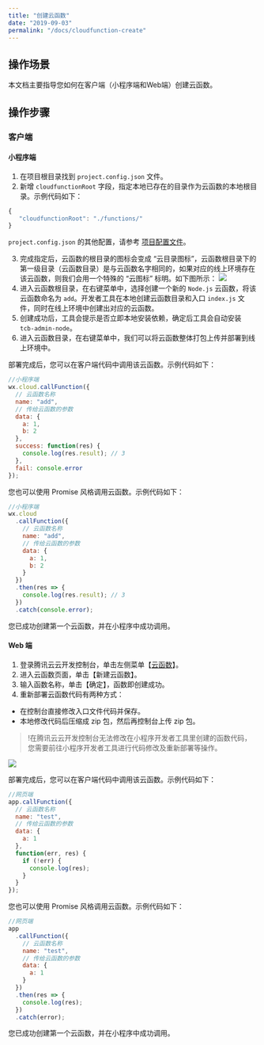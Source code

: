 ```yaml
---
title: "创建云函数"
date: "2019-09-03"
permalink: "/docs/cloudfunction-create"
---
```


## 操作场景

本文档主要指导您如何在客户端（小程序端和Web端）创建云函数。

## 操作步骤
### 客户端
#### 小程序端

1. 在项目根目录找到 `project.config.json` 文件。
2. 新增 `cloudfunctionRoot` 字段，指定本地已存在的目录作为云函数的本地根目录。示例代码如下：

```js
{
   "cloudfunctionRoot": "./functions/"
}
```

`project.config.json` 的其他配置，请参考 [项目配置文件](https://developers.weixin.qq.com/miniprogram/dev/devtools/projectconfig.html?t=18092115)。

3. 完成指定后，云函数的根目录的图标会变成 “云目录图标”，云函数根目录下的第一级目录（云函数目录）是与云函数名字相同的，如果对应的线上环境存在该云函数，则我们会用一个特殊的 “云图标” 标明。如下图所示：
   ![](https://main.qcloudimg.com/raw/86ec7ca2fd42999bb61584b8a7af5bf9.png)
4. 进入云函数根目录，在右键菜单中，选择创建一个新的 `Node.js` 云函数，将该云函数命名为 `add`。开发者工具在本地创建云函数目录和入口 `index.js` 文件，同时在线上环境中创建出对应的云函数。
5. 创建成功后，工具会提示是否立即本地安装依赖，确定后工具会自动安装 `tcb-admin-node`。
6. 进入云函数目录，在右键菜单中，我们可以将云函数整体打包上传并部署到线上环境中。

部署完成后，您可以在客户端代码中调用该云函数。示例代码如下：

```js
//小程序端
wx.cloud.callFunction({
  // 云函数名称
  name: "add",
  // 传给云函数的参数
  data: {
    a: 1,
    b: 2
  },
  success: function(res) {
    console.log(res.result); // 3
  },
  fail: console.error
});
```

您也可以使用 Promise 风格调用云函数。示例代码如下：

```js
//小程序端
wx.cloud
  .callFunction({
    // 云函数名称
    name: "add",
    // 传给云函数的参数
    data: {
      a: 1,
      b: 2
    }
  })
  .then(res => {
    console.log(res.result); // 3
  })
  .catch(console.error);
```

您已成功创建第一个云函数，并在小程序中成功调用。

#### Web 端

1. 登录腾讯云云开发控制台，单击左侧菜单【[云函数](https://console.cloud.tencent.com/tcb/scf)】。
2. 进入云函数页面，单击【新建云函数】。
3. 输入函数名称，单击【确定】，函数即创建成功。
4. 重新部署云函数代码有两种方式：

- 在控制台直接修改入口文件代码并保存。
- 本地修改代码后压缩成 zip 包，然后再控制台上传 zip 包。

> !在腾讯云云开发控制台无法修改在小程序开发者工具里创建的函数代码，您需要前往小程序开发者工具进行代码修改及重新部署等操作。

![](https://main.qcloudimg.com/raw/5a0f376ee128302837c68c09d7d05943.png)

部署完成后，您可以在客户端代码中调用该云函数。示例代码如下：

```js
//网页端
app.callFunction({
  // 云函数名称
  name: "test",
  // 传给云函数的参数
  data: {
    a: 1
  },
  function(err, res) {
    if (!err) {
      console.log(res);
    }
  }
});
```

您也可以使用 Promise 风格调用云函数。示例代码如下：

```js
//网页端
app
  .callFunction({
    // 云函数名称
    name: "test",
    // 传给云函数的参数
    data: {
      a: 1
    }
  })
  .then(res => {
    console.log(res);
  })
  .catch(error);
```

您已成功创建第一个云函数，并在小程序中成功调用。